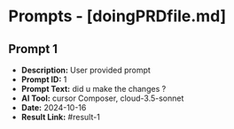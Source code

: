 # Prompts - [doingPRDfile.md]

## Prompt 1
* **Description:** User provided prompt
* **Prompt ID:** 1
* **Prompt Text:** did u make the changes ?
* **AI Tool:** cursor Composer, cloud-3.5-sonnet
* **Date:** 2024-10-16
* **Result Link:** #result-1


